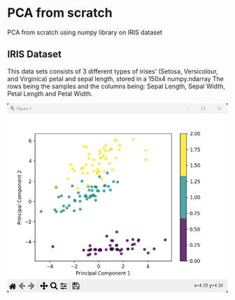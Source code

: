 # PCA from scratch
PCA from scratch using numpy library on IRIS dataset

## IRIS Dataset
This data sets consists of 3 different types of irises’ (Setosa, Versicolour, and Virginica) petal and sepal length, stored in a 150x4 numpy.ndarray
The rows being the samples and the columns being: Sepal Length, Sepal Width, Petal Length and Petal Width.

![](/PCA_output.png?raw=true "PCA output")
